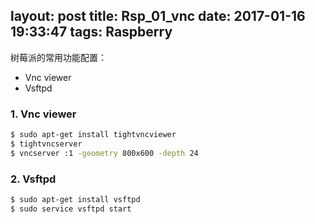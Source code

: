 layout: post
title: Rsp_01_vnc
date: 2017-01-16 19:33:47
tags: Raspberry
---
树莓派的常用功能配置：
* Vnc viewer
* Vsftpd

<!-- more -->
### 1. Vnc viewer
``` bash
$ sudo apt-get install tightvncviewer
$ tightvncserver
$ vncserver :1 -geometry 800x600 -depth 24
```

### 2. Vsftpd
``` bash
$ sudo apt-get install vsftpd
$ sudo service vsftpd start
```
